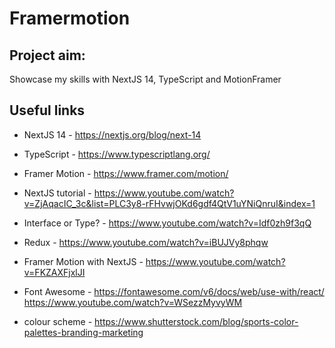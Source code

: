 # Framermotion

## Project aim:
Showcase my skills with NextJS 14, TypeScript and MotionFramer

## Useful links
- NextJS 14 - https://nextjs.org/blog/next-14
- TypeScript - https://www.typescriptlang.org/
- Framer Motion - https://www.framer.com/motion/

- NextJS tutorial - https://www.youtube.com/watch?v=ZjAqacIC_3c&list=PLC3y8-rFHvwjOKd6gdf4QtV1uYNiQnruI&index=1
- Interface or Type? - https://www.youtube.com/watch?v=Idf0zh9f3qQ
- Redux - https://www.youtube.com/watch?v=iBUJVy8phqw
- Framer Motion with NextJS - https://www.youtube.com/watch?v=FKZAXFjxlJI
- Font Awesome - 
    https://fontawesome.com/v6/docs/web/use-with/react/
    https://www.youtube.com/watch?v=WSezzMyvyWM

- colour scheme - https://www.shutterstock.com/blog/sports-color-palettes-branding-marketing


